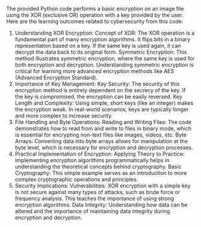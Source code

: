 The provided Python code performs a basic encryption on an image file using the XOR (exclusive OR) operation with a key provided by the user. Here are the learning outcomes related to cybersecurity from this code:

1. Understanding XOR Encryption:
Concept of XOR: The XOR operation is a fundamental part of many encryption algorithms. It flips bits in a binary representation based on a key. If the same key is used again, it can decrypt the data back to its original form.
Symmetric Encryption: This method illustrates symmetric encryption, where the same key is used for both encryption and decryption. Understanding symmetric encryption is critical for learning more advanced encryption methods like AES (Advanced Encryption Standard).
2. Importance of Key Management:
Key Security: The security of this encryption method is entirely dependent on the secrecy of the key. If the key is compromised, the encryption can be easily reversed.
Key Length and Complexity: Using simple, short keys (like an integer) makes the encryption weak. In real-world scenarios, keys are typically longer and more complex to increase security.
3. File Handling and Byte Operations:
Reading and Writing Files: The code demonstrates how to read from and write to files in binary mode, which is essential for encrypting non-text files like images, videos, etc.
Byte Arrays: Converting data into byte arrays allows for manipulation at the byte level, which is necessary for encryption and decryption processes.
4. Practical Implementation of Encryption:
Applying Theory to Practice: Implementing encryption algorithms programmatically helps in understanding the theoretical concepts behind cryptography.
Basic Cryptography: This simple example serves as an introduction to more complex cryptographic operations and principles.
5. Security Implications:
Vulnerabilities: XOR encryption with a simple key is not secure against many types of attacks, such as brute force or frequency analysis. This teaches the importance of using strong encryption algorithms.
Data Integrity: Understanding how data can be altered and the importance of maintaining data integrity during encryption and decryption.
